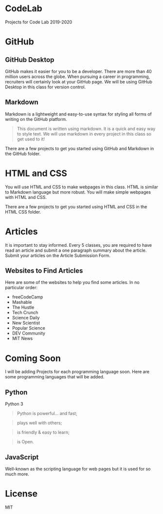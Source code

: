 # CodeLab
Projects for Code Lab 2019-2020

# GitHub
## GitHub Desktop
GitHub makes it easier for you to be a developer. There are more than 40 million users across the globe. When pursuing a career in programming, recruiters will certainly look at your GitHub page. We will be using GitHub Desktop in this class for version control.

## Markdown
Markdown is a lightweight and easy-to-use syntax for styling all forms of writing on the GitHub platform.

> This document is written using markdown. It is a quick and easy way to style text. We will use markdown in every project in this class so get used to it!

There are a few projects to get you started using GitHub and Markdown in the GitHub folder.

# HTML and CSS
You will use HTML and CSS to make webpages in this class. HTML is similar to Markdown language but more robust. You will make simple webpages with HTML and CSS.

There are a few projects to get you started using HTML and CSS in the HTML CSS folder.

# Articles
It is important to stay informed. Every 5 classes, you are required to have read an article and submit a one paragraph summary about the article. Submit your articles on the Article Submission Form.

## Websites to Find Articles
Here are some of the websites to help you find some articles. In no particular order:

- freeCodeCamp
- Mashable
- The Hustle
- Tech Crunch
- Science Daily
- New Scientist
- Popular Science
- DEV Community
- MIT News
# Coming Soon
I will be adding Projects for each programming language soon. Here are some programming languages that will be added.

## Python
Python 3

>Python is powerful... and fast;

>plays well with others;

>is friendly & easy to learn;

>is Open.

## JavaScript
Well-known as the scripting language for web pages but it is used for so much more.

# License
MIT
